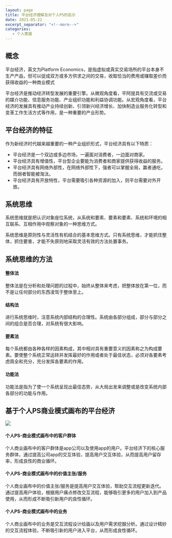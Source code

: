```yaml
---
layout: page
title: 平台经济理解及对个人PS的启示
date: 2021-05-22
excerpt_separator: "<!--more-->"
categories:
   - 个人策展
---
```


## 概念
平台经济，英文为Platform Economics，是指虚拟或真实交易场所的平台本身不生产产品，但可以促成双方或多方供求之间的交易，收取恰当的费用或赚取差价而获得收益的一种商业模式

<!--more-->

平台经济是推动经济转型发展的重要引擎。从微观角度看，平阿提具有交流或交易的媒介功能、信息服务功能、产业组织功能和利益协调功能。从宏观角度看，平台经济的发展具有推动产业持续创新、引领新兴经济增长、加快制造业服务化转型和变革工作生活方式等作用，是一种重要的产业形势。

## 平台经济的特征
作为新经济时代越来越重要的一种产业组织形式，平台经济具有以下特质：
* 平台经济是一个双边或多边市场，一遍面对消费者，一边面对商家。
* 平台经济具有增值性，平台型企业要能为消费者和商家提供获得收益的服务。
* 平台经济具有网络外部性，在网络外部性下，强者可以掌握全局，赢者通吃，而弱者智能被淘汰。
* 平台经济具有开放特性，平台需要吸引各种资源的加入，则平台需要对外开放。

## 系统思维
系统思维就是把认识对象座位系统，从系统和要素、要素和要素、系统和环境的相互联系、互相作用中观察对象的一种思维方式。

系统思维是原则性与灵活性有机结合的基本思维方式。只有系统思维，才能抓住整体，抓住要害，才能不失原则地采取灵活有效的方法处置事务。

## 系统思维的方法

#### 整体法
整体法是在分析和处理问题的过程中，始终从整体来考虑，把整体放在第一位，而不是让任何部分的东西凌驾于整体至上。

#### 结构法
进行系统思维时，注意系统内部结构的合理性。系统由各部分组成，部分与部分之间的组合是否合理，对系统有很大影响。

#### 要素法
每个系统都由各种各样的因素构成，其中相对具有重要意义的因素称之为构成要素。要使整个系统正常运转并发挥最好的作用或者处于最佳状态，必须对各要素考虑周全和充分，充分发挥各要素的作用。

#### 功能法
功能法是指为了使一个系统呈现出最佳态势，从大局出发来调整或是改变系统内部各部分的功能与作用。

## 基于个人PS商业模式画布的平台经济
![](https://pic.imgdb.cn/item/6097e496d1a9ae528fcb4eee.png)
#### 个人PS-商业模式画布中的客户群体
个人商业画布中的客户群体是app公司以及使用app的用户。平台经济下的核心服务群体，通过提高公司app的交互体验，提高用户交互体验，从而提高用户留存率，形成良性的商业循环。

#### 个人PS-商业模式画布中的价值主张/服务
个人商业画布中的价值主张/服务是提高用户交互体验，帮助交互流程更新迭代。通过提高用户体验，根据用户痛点修改交互流程，能够吸引更多的用户加入到产品使用，从而形成不断吸引新用户的良性循环。

#### 个人PS-商业模式画布中的业务
个人商业画布中的业务是交互流程设计绘画以及用户需求挖掘分析。通过设计精妙的交互流程体验，不断吸引新的用户进入平台，从而形成良性循环。